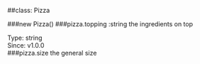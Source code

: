
##class: Pizza

###new Pizza()
###pizza.topping :string
the ingredients on top

Type: string  
Since: v1.0.0  
###pizza.size
the general size

  
